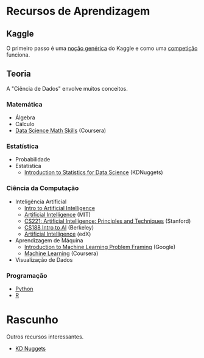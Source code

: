 # Recursos de Aprendizagem

## Kaggle

O primeiro passo é uma [noção genérica](https://www.kaggle.com/learn/overview) do Kaggle e como uma [competição](https://www.kaggle.com/docs/competitions) funciona.

## Teoria

A "Ciência de Dados" envolve muitos conceitos.

### Matemática

* Álgebra
* Cálculo
* [Data Science Math Skills](https://www.coursera.org/learn/datasciencemathskills) (Coursera)

### Estatística

* Probabilidade
* Estatística
  * [Introduction to Statistics for Data Science](https://www.kdnuggets.com/2018/12/introduction-statistics-data-science.html) (KDNuggets)

### Ciência da Computação

* Inteligência Artificial
  * [Intro to Artificial Intelligence](https://www.udacity.com/course/intro-to-artificial-intelligence--cs271)
  * [Artificial Intelligence](https://ocw.mit.edu/courses/electrical-engineering-and-computer-science/6-034-artificial-intelligence-fall-2010/) (MIT)
  * [CS221: Artificial Intelligence: Principles and Techniques](https://stanford-cs22*github.io/) (Stanford)
  * [CS188 Intro to AI](http://ai.berkeley.edu/lecture_videos.html) (Berkeley)
  * [Artificial Intelligence](https://www.edx.org/course/artificial-intelligence-ai) (edX)
* Aprendizagem de Máquina
  * [Introduction to Machine Learning Problem Framing](https://developers.google.com/machine-learning/problem-framing/) (Google)
  * [Machine Learning](https://www.coursera.org/learn/machine-learning#instructors) (Coursera)
* Visualização de Dados

### Programação

* [Python](python.md)
* [R](https://www.r-project.org/about.html)

# Rascunho

Outros recursos interessantes.

* [KD Nuggets](https://www.kdnuggets.com/)
